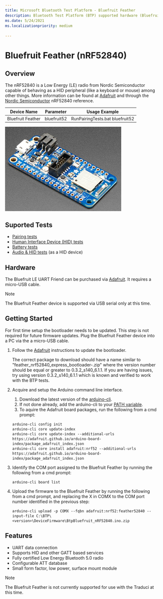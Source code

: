 ```yaml
---
title: Microsoft Bluetooth Test Platform - Bluefruit Feather
description: Bluetooth Test Platform (BTP) supported hardware (Bluefruit Feather).
ms.date: 5/24/2021
ms.localizationpriority: medium

---
```


# Bluefruit Feather (nRF52840)

## Overview

The nRF52840 is a Low Energy (LE) radio from Nordic Semiconductor capable of behaving as a HID peripheral (like a keyboard or mouse) among other things. More information can be found at [Adafruit](https://www.adafruit.com/product/4062) and through the [Nordic Semiconductor](https://www.nordicsemi.com/Products/Low-power-short-range-wireless/nRF52840) nRF52840 reference.

| Device Name | Parameter | Usage Example |
| --- | --- | --- |
| Bluefruit Feather | bluefruit52 | RunPairingTests.bat bluefruit52 |

![Photo of the Bluefruit Feather Device](images/BluefruitFeather.png)

## Suported Tests
- [Pairing tests](testing-BTP-tests-pairing.md)
- [Human Interface Device (HID) tests](testing-BTP-tests-hid.md) 
- [Battery tests](testing-BTP-tests-battery.md)
- [Audio & HID tests](testing-BTP-tests-audio-hid.md) (as a HID device)

## Hardware

The Bluefruit LE UART Friend can be purchased via [Adafruit](https://www.adafruit.com/product/4062). It requires a micro-USB cable.

> [!NOTE]
> The Bluefruit Feather device is supported via USB serial only at this time. 

## Getting Started 

For first time setup the bootloader needs to be updated. This step is not required for future firmware updates. Plug the Bluefruit Feather device into a PC via the a micro-USB cable.

1.  Follow the [Adafruit](https://learn.adafruit.com/introducing-the-adafruit-nrf52840-feather/update-bootloader) instructions to update the bootloader.

    The correct package to download should have a name similar to "feather_nrf52840_express_bootloader-<version>.zip" where the version number should be equal or greater to 0.3.2_s140_6.1.1. If you are having issues, try using version 0.3.2_s140_6.1.1 which is known and verified to work with the BTP tests.

2.  Acquire and setup the Arduino command line interface.
    1. Download the latest version of the [arduino-cli](https://arduino.github.io/arduino-cli/latest/installation/#download).
    2. If not done already, add the arduino-cli to your [PATH variable](/windows-server/administration/windows-commands/path).
    3. To aquire the Adafruit board packages, run the following from a cmd prompt:
    ```console
    arduino-cli config init
    arduino-cli core update-index
    arduino-cli core update-index --additional-urls https://adafruit.github.io/arduino-board-index/package_adafruit_index.json
    arduino-cli core install adafruit:nrf52 --additional-urls https://adafruit.github.io/arduino-board-index/package_adafruit_index.json
    ```

3. Identify the COM port assigned to the Bluefruit Feather by running the following from a cmd prompt:
    ```console
    arduino-cli board list
    ```

4. Upload the firmware to the Bluefruit Feather by running the following from a cmd prompt, and replacing the X in COMX to the COM port number identified in the previous step:
    ```console
    arduino-cli upload -p COMX --fqbn adafruit:nrf52:feather52840 --input-file C:\BTP\<version>\DeviceFirmware\BtpBluefruit_nRF52840.ino.zip
    ```

## Features

- UART data connection
- Supports HID and other GATT based services 
- Fully certified Low Energy Bluetooth 5.0 radio
- Configurable ATT database
- Small form factor, low power, surface mount module

> [!Note] 
> The Bluefruit Feather is not currently supported for use with the Traduci at this time.